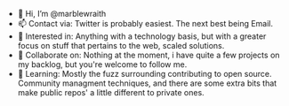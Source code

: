 - 👋 Hi, I’m @marblewraith
- 📫 Contact via: Twitter is probably easiest. The next best being Email.
- 👀 Interested in: Anything with a technology basis, but with a greater focus on stuff that pertains to the web, scaled solutions.
- 💞️ Collaborate on: Nothing at the moment, i have quite a few projects on my backlog, but you're welcome to follow me.
- 🌱 Learning: Mostly the fuzz surrounding contributing to open source. Community managment techniques, and there are some extra bits that make public repos' a little different to private ones.


<!---
marblewraith/marblewraith is a ✨ special ✨ repository because its `README.md` (this file) appears on your GitHub profile.
You can click the Preview link to take a look at your changes.
--->
